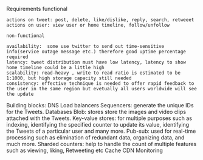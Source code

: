 Requirements
    functional

    actions on tweet: post, delete, like/dislike, reply, search, retweeet
    actions on user: view user or home timeline, follow/unfollow 

    non-functional

    availability:  some use twitter to send out time-sensitive info(service outage message etc.) therefore good uptime percentage required
    latency: tweet distribution must have low latency, latency to show home timeline could be a little high
    scalability: read-heavy , write to read ratio is estimated to be 1:1000, but high storage capacity still needed
    consistency: effective technique is needed to offer rapid feedback to the user in the same region but evetually all users worldwide will see the update

Building blocks:
    DNS
    Load balancers 
    Sequencers:  generate the unique IDs for the Tweets.
    Databases 
    Blob: stores store the images and video clips attached with the Tweets.
    Key-value stores: for multiple purposes such as indexing, identifying the specified counter to update its value, identifying the Tweets of a particular user and many more.
    Pub-sub: used for real-time processing such as elimination of redundant data, organizing data, and much more.
    Sharded counters: help to handle the count of multiple features such as viewing, liking, Retweeting etc
    Cache 
    CDN 
    Monitoring 


